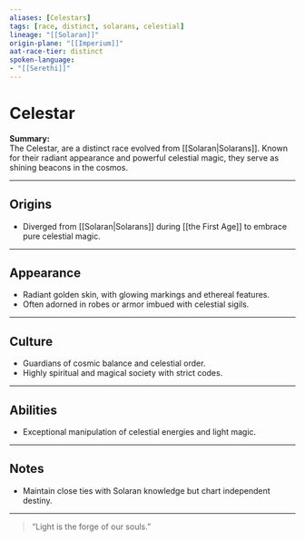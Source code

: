 ```yaml
---
aliases: [Celestars]
tags: [race, distinct, solarans, celestial]
lineage: "[[Solaran]]"
origin-plane: "[[Imperium]]"
aat-race-tier: distinct
spoken-language: 
- "[[Serethi]]"
---
```


# Celestar

**Summary:**  
The Celestar, are a distinct race evolved from [[Solaran|Solarans]]. Known for their radiant appearance and powerful celestial magic, they serve as shining beacons in the cosmos.

---

## Origins

- Diverged from [[Solaran|Solarans]] during [[the First Age]] to embrace pure celestial magic.  

---

## Appearance

- Radiant golden skin, with glowing markings and ethereal features.  
- Often adorned in robes or armor imbued with celestial sigils.

---

## Culture

- Guardians of cosmic balance and celestial order.  
- Highly spiritual and magical society with strict codes.

---

## Abilities

- Exceptional manipulation of celestial energies and light magic.

---

## Notes

- Maintain close ties with Solaran knowledge but chart independent destiny.

---

> “Light is the forge of our souls.”

